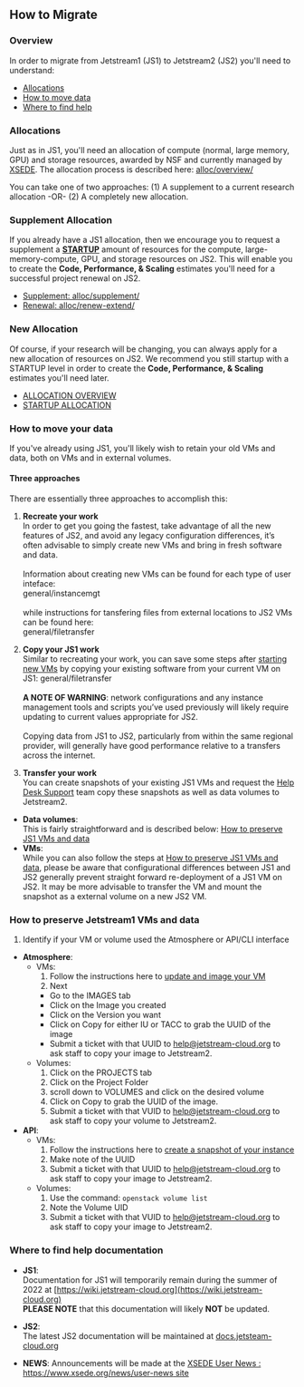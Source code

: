 ## How to Migrate

### Overview
In order to migrate from Jetstream1 (JS1) to Jetstream2 (JS2) you'll need to understand:
* [Allocations](#Allocations)
* [How to move data](#MoveData)
* [Where to find help](#GetHelp)

### Allocations <a name="Allocations"></a>

Just as in JS1, you'll need an allocation of compute (normal, large memory, GPU) and storage resources, awarded by NSF and currently managed by [XSEDE](https://portal.xsede.org).
The allocation process is described here: [alloc/overview/](alloc/overview/)

You can take one of two approaches: (1) A supplement to a current research allocation -OR- (2) A completely new allocation.

### Supplement Allocation <a name="Supplement"></a>
If you already have a JS1 allocation, then we encourage you to request a supplement a **[STARTUP](alloc/startup/)** amount of resources for the compute, large-memory-compute, GPU, and storage resources on JS2. This will enable you to create the **Code, Performance, & Scaling** estimates you'll need for a successful project renewal on JS2.
* [Supplement: alloc/supplement/](alloc/supplement/)
* [Renewal: alloc/renew-extend/](alloc/renew-extend/)

### New Allocation <a name="NewAllocation"></a>
Of course, if your research will be changing, you can always apply for a new allocation of resources on JS2. We recommend you still startup with a STARTUP level in order to create the **Code, Performance, & Scaling** estimates you'll need later.
* [ALLOCATION OVERVIEW](alloc/overview/)
* [STARTUP ALLOCATION](alloc/startup)


### How to move your data <a name="MoveData"></a>
If you've already using JS1, you'll likely wish to retain your old VMs and data, both on VMs and in external volumes.

#### Three approaches
There are essentially three approaches to accomplish this:

1. **Recreate your work**</br>
In order to get you going the fastest, take advantage of all the new features of JS2, and avoid any legacy configuration differences, it’s often advisable to simply create new VMs and bring in fresh software and data.</br></br>
Information about creating new VMs can be found for each type of user inteface:</br> general/instancemgt </br></br> while instructions for tansfering files from external locations to JS2 VMs can be found here:</br> general/filetransfer

2. **Copy your JS1 work**</br>
Similar to recreating your work, you can save some steps after [starting new VMs](general/instancemgt) by copying your existing software from your current VM on JS1: general/filetransfer </br></br> **A NOTE OF WARNING**: network configurations and any instance management tools and scripts you’ve used previously will likely require updating to current values appropriate for JS2. </br></br>
Copying data from JS1 to JS2, particularly from within the same regional provider, will generally have good performance relative to a transfers across the internet.

3. **Transfer your work** </br>
You can create snapshots of your existing JS1 VMs and request the [Help Desk Support](mailto:help@jetstream-cloud.org) team copy these snapshots as well as data volumes to Jetstream2.

 * **Data volumes**:</br>
 This is fairly straightforward and is described below: [How to preserve JS1 VMs and data](#SaveData)</br>
 * **VMs**:</br>
 While you can also follow the steps at [How to preserve JS1 VMs and data](#SaveData), please be aware that configurational differences between JS1 and JS2 generally prevent straight forward re-deployment of a JS1 VM on JS2. It may be more advisable to transfer the VM and mount the snapshot as a external volume on a new JS2 VM.

### How to preserve Jetstream1 VMs and data <a name="SaveData"></a>
1. Identify if your VM or volume used the Atmosphere or API/CLI interface
 * **Atmosphere**:
   * VMs:
     1. Follow the instructions here to [update and image your VM](https://wiki.jetstream-cloud.org/Customizing+and+saving+a+VM)
     2. Next
       * Go to the IMAGES tab
       * Click on the Image you created
       * Click on the Version you want
       * Click on Copy for either IU or TACC to grab the UUID of the image
       * Submit a ticket with that UUID to [help@jetstream-cloud.org](mailto:help@jetstream-cloud.org) to ask staff to copy your image to Jetstream2. </br>
   * Volumes:
     1. Click on the PROJECTS tab
     2. Click on the Project Folder
     3. scroll down to VOLUMES and click on the desired volume
     4. Click on Copy to grab the UUID of the image.
     5. Submit a ticket with that VUID to [help@jetstream-cloud.org](mailto:help@jetstream-cloud.org) to ask staff to copy your volume to Jetstream2.</br>
 * **API**:
   * VMs:
     1. Follow the instructions here to [create a snapshot of your instance](https://wiki.jetstream-clould.org/Creating+snapshots+and+new+Glance+images+from+the+command+line)</br>
     2. Make note of the UUID
     3. Submit a ticket with that UUID to [help@jetstream-cloud.org](mailto:help@jetstream-cloud.org) to ask staff to copy your image to Jetstream2.</br>
   * Volumes:
     1. Use the command: `openstack volume list`
     2. Note the Volume UID
     3. Submit a ticket with that VUID to [help@jetstream-cloud.org](mailto:help@jetstream-cloud.org) to ask staff to copy your image to Jetstream2.


### Where to find help documentation <a name="GetHelp"></a>

* **JS1**:</br>Documentation for JS1 will temporarily remain during the summer of 2022 at [https://wiki.jetstream-cloud.org](https://wiki.jetstream-cloud.org) </br> **PLEASE NOTE** that this documentation will likely **NOT** be updated.

* **JS2**:</br>The latest JS2 documentation will be maintained at [docs.jetsteam-cloud.org](https://docs.jetsteam-cloud.org)

* **NEWS**: Announcements will be made at the [XSEDE User News : https://www.xsede.org/news/user-news site ](https://www.xsede.org/news/user-news)
